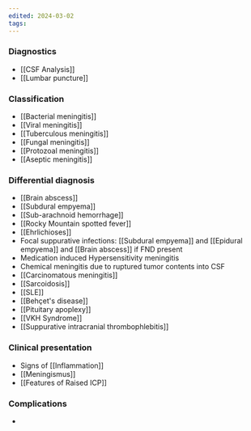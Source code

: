 ```yaml
---
edited: 2024-03-02
tags:
---
```


### Diagnostics
- [[CSF Analysis]] 
- [[Lumbar puncture]] 
### Classification
- [[Bacterial meningitis]]
- [[Viral meningitis]]
- [[Tuberculous meningitis]]
- [[Fungal meningitis]] 
- [[Protozoal meningitis]] 
- [[Aseptic meningitis]] 

### Differential diagnosis
- [[Brain abscess]]
- [[Subdural empyema]]
- [[Sub-arachnoid hemorrhage]] 
- [[Rocky Mountain spotted fever]] 
- [[Ehrlichioses]] 
- Focal suppurative infections: [[Subdural empyema]] and [[Epidural empyema]] and [[Brain abscess]] if FND present 
- Medication induced Hypersensitivity meningitis
- Chemical meningitis due to ruptured tumor contents into CSF
- [[Carcinomatous meningitis]]
- [[Sarcoidosis]]
- [[SLE]]
- [[Behçet's disease]]
- [[Pituitary apoplexy]]
- [[VKH Syndrome]] 
- [[Suppurative intracranial thrombophlebitis]] 

### Clinical presentation
- Signs of [[Inflammation]] 
- [[Meningismus]] 
- [[Features of Raised ICP]] 

### Complications
- 
